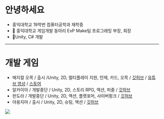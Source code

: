 
# 안녕하세요
+ 홍익대학교 19학번 컴퓨터공학과 재학중
+ 🌱 홍익대학교 게임개발 동아리 ExP Make팀 프로그래밍 부장, 회장
+ 🌱Unity, C# 개발

---
# 개발 게임

+ 매지컬 오목 / 출시 /Unity, 2D, 멀티플레이 지원, 턴제, 카드, 오목 / [깃허브](https://github.com/nilbace/Oh-MOK) / [유튜브 영상](https://youtu.be/tbGnyxyPQ7c) / [스토어](https://play.google.com/store/apps/details?id=com.ExPStudio.MagicalGomoku)
+ 알카이아    / 개발중단 / Unity, 2D, 스토리 RPG, 액션, 퍼즐 / [깃허브](https://github.com/nilbace/Alkayia)
+ 판도라      / 개발중단 / Unity, 2D, 액션, 플랫포머, 사이버펑크  / [깃허브](https://github.com/nilbace/Project_Pandora)
+ 야옹지마    / 출시 / Unity, 2D, 슈팅, 액션 / [깃허브](https://github.com/nilbace/Nyaongjima)
<img src="https://img.shields.io/badge/Unity-61DAFB?style=flat&logo=Unity&logoColor=white"/>


<!--
**nilbace/nilbace** is a ✨ _special_ ✨ repository because its `README.md` (this file) appears on your GitHub profile.

Here are some ideas to get you started:

- 🔭 I’m currently working on ...
- 🌱 I’m currently learning ...
- 👯 I’m looking to collaborate on ...
- 🤔 I’m looking for help with ...
- 💬 Ask me about ...
- 📫 How to reach me: ...
- 😄 Pronouns: ...
- ⚡ Fun fact: ...
-->
